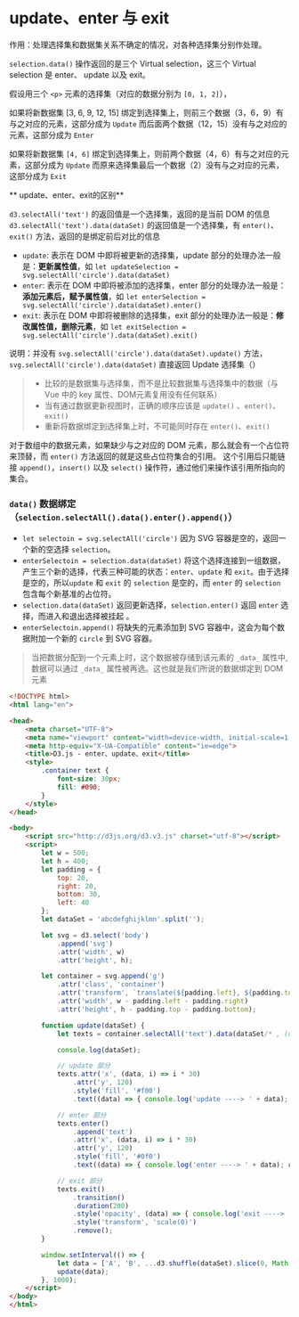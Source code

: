 # update、enter 与 exit

作用：处理选择集和数据集关系不确定的情况，对各种选择集分别作处理。

`selection.data()` 操作返回的是三个 Virtual selection，这三个 Virtual selection 是 enter、 update 以及 exit。

假设用三个 `<p>` 元素的选择集（对应的数据分别为 `[0, 1, 2]`），

如果将新数据集 [3, 6, 9, 12, 15] 绑定到选择集上，则前三个数据（3，6，9）有与之对应的元素，这部分成为 `Update`
而后面两个数据（12，15）没有与之对应的元素，这部分成为 `Enter`

如果将新数据集 `[4, 6]` 绑定到选择集上，则前两个数据（4，6）有与之对应的元素，这部分成为 `Update`
而原来选择集最后一个数据（2）没有与之对应的元素，这部分成为 `Exit`


** update、enter、exit的区别**

`d3.selectAll('text')` 的返回值是一个选择集，返回的是当前 DOM 的信息
`d3.selectAll('text').data(dataSet)` 的返回值是一个选择集，有 `enter()`、`exit()` 方法，返回的是绑定前后对比的信息

* `update`: 表示在 DOM 中即将被更新的选择集，update 部分的处理办法一般是：**更新属性值**，如 `let updateSelection = svg.selectAll('circle').data(dataSet)`
* `enter`: 表示在 DOM 中即将被添加的选择集，enter 部分的处理办法一般是：**添加元素后，赋予属性值**，如 `let enterSelection = svg.selectAll('circle').data(dataSet).enter()`
* `exit`: 表示在 DOM 中即将被删除的选择集，exit 部分的处理办法一般是：**修改属性值，删除元素**，如 `let exitSelection = svg.selectAll('circle').data(dataSet).exit()`

说明：并没有 `svg.selectAll('circle').data(dataSet).update()` 方法，`svg.selectAll('circle').data(dataSet)` 直接返回 Update 选择集（） 

> * 比较的是数据集与选择集，而不是比较数据集与选择集中的数据（与 Vue 中的 key 属性、DOM元素复用没有任何联系）
> * 当有通过数据更新视图时，正确的顺序应该是 `update()` 、`enter()`、`exit()`
> * 重新将数据绑定到选择集上时，不可能同时存在 `enter()`、`exit()`

对于数组中的数据元素，如果缺少与之对应的 DOM 元素，那么就会有一个占位符来顶替，而 `enter()` 方法返回的就是这些占位符集合的引用。
这个引用后只能链接 `append()`，`insert()` 以及 `select()` 操作符，通过他们来操作该引用所指向的集合。

### `data()` 数据绑定（`selection.selectAll().data().enter().append()`）
* `let selectoin = svg.selectAll('circle')` 因为 SVG 容器是空的，返回一个新的空选择 `selection`。 
* `enterSelectoin = selection.data(dataSet)` 将这个选择连接到一组数据，产生三个新的选择，代表三种可能的状态：`enter`、`update` 和 `exit`。由于选择是空的，所以`update` 和 `exit` 的 `selection` 是空的，而 `enter` 的 `selection` 包含每个新基准的占位符。
* `selection.data(dataSet)` 返回更新选择，`selection.enter()` 返回 `enter` 选择，而进入和退出选择被挂起 。
* `enterSelectoin.append()` 将缺失的元素添加到 SVG 容器中，这会为每个数据附加一个新的 `circle` 到 SVG 容器。

> 当把数据分配到一个元素上时，这个数据被存储到该元素的 `_data_` 属性中, 数据可以通过 `_data_` 属性被再选。这也就是我们所说的数据绑定到 DOM 元素

```html
<!DOCTYPE html>
<html lang="en">

<head>
    <meta charset="UTF-8">
    <meta name="viewport" content="width=device-width, initial-scale=1.0">
    <meta http-equiv="X-UA-Compatible" content="ie=edge">
    <title>D3.js - enter、update、exit</title>
    <style>
        .container text {
            font-size: 30px;
            fill: #090;
        }
    </style>
</head>

<body>
    <script src="http://d3js.org/d3.v3.js" charset="utf-8"></script>
    <script>
        let w = 500;
        let h = 400;
        let padding = {
            top: 20,
            right: 20,
            bottom: 30,
            left: 40
        };
        let dataSet = 'abcdefghijklmn'.split('');

        let svg = d3.select('body')
            .append('svg')
            .attr('width', w)
            .attr('height', h);

        let container = svg.append('g')
            .attr('class', 'container')
            .attr('transform', `translate(${padding.left}, ${padding.top})`)
            .attr('width', w - padding.left - padding.right)
            .attr('height', h - padding.top - padding.bottom);

        function update(dataSet) {
            let texts = container.selectAll('text').data(dataSet/* , (d) => d */);

            console.log(dataSet);

            // update 部分
            texts.attr('x', (data, i) => i * 30)
                .attr('y', 120)
                .style('fill', '#f00')
                .text((data) => { console.log('update ----> ' + data); return data; });

            // enter 部分
            texts.enter()
                .append('text')
                .attr('x', (data, i) => i * 30)
                .attr('y', 120)
                .style('fill', '#0f0')
                .text((data) => { console.log('enter ----> ' + data); return data; });

            // exit 部分
            texts.exit()
                .transition()
                .duration(200)
                .style('opacity', (data) => { console.log('exit ----> ' + data); return 0; })
                .style('transform', 'scale(0)')
                .remove();
        }

        window.setInterval(() => {
            let data = ['A', 'B', ...d3.shuffle(dataSet).slice(0, Math.ceil(Math.random() * 10))];
            update(data);
        }, 1000);
    </script>
</body>
</html>
```